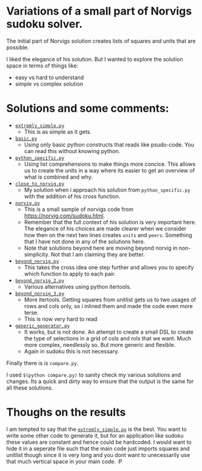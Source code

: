 # Variations of a small part of Norvigs sudoku solver.

The initial part of Norvigs solution creates lists of squares and units that are possible.

I liked the elegance of his solution. But I wanted to explore the solution space in terms of things like:

 * easy vs hard to understand
 * simple vs complex solution

# Solutions and some comments:

 * [`extremly_simple.py`](extremly_simple.py)
   * This is as simple as it gets.
 * [`basic.py`](basic.py)
   * Using only basic python constructs that reads like psudo-code. You can read this without knowing python.
 * [`python_specific.py`](python_specific.py)
   * Using list comprehensions to make things more concice. This allows us to create the units in a way where its easier to get an overview of what is combined and why.
 * [`close_to_norvig.py`](close_to_norvig.py)
   * My solution when i approach his solution from `python_specific.py` with the addition of his cross function.
 * [`norvig.py`](norvig.py)
   * This is a small sample of norvigs code from https://norvig.com/sudoku.html. 
   * Remember that the full context of his solution is very important here. The elegance of his choices are made clearer when we consider how then on the next two lines creates `units` and `peers`. Something that I have not done in any of the solutions here.
   * Note that solutions beyond here are moving beyond norvig in non-simplicity. Not that I am claiming they are better.
 * [`beyond_norvig.py`](beyond_norvig.py)
   * This takes the cross idea one step further and allows you to specify which function to apply to each pair.
 * [`beyond_norvig_2.py`](beyond_norvig_2.py)
   * Various alternatives using python itertools.
 * [`beyond_norvig_3.py`](beyond_norvig_3.py)
   * More itertools. Getting squares from unitlist gets us to two usages of rows and cols only, so i inlined them and made the code even more terse.
   * This is now very hard to read
 * [`generic_generator.py`](generic_generator.py)
   * It works, but is not done. An attempt to create a small DSL to create the type of selections in a grid of cols and rols that we want. Much more complex, needlessly so. But more generic and flexible.
   * Again in sudoku this is not necessary.

Finally there is is `compare.py`.

I used `$(python compare.py)` to sanity check my various solutions and changes. Its a quick and dirty way to ensure that the output is the same for all these solutions.


# Thoughs on the results
I am tempted to say that the [`extremly_simple.py`](extremly_simple.py) is the best. You want to write some other code to generate it, but for an application like sudoku these values are constant and hence could be hardcoded. I would want to hide it in a seperate file such that the main code just
imports squares and unitlist though since it is very long and you dont want to unecessarily use that 
much vertical space in your main code. :P 

